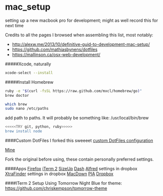 # mac_setup
setting up a new macbook pro for development; might as well record this for next time

Credits to all the pages I browsed when assembling this list, most notably:
* http://alexw.me/2013/10/definitive-guid-to-development-mac-setup/
* https://github.com/mathiasbynens/dotfiles
* https://mallinson.ca/osx-web-development/

#####Xcode, naturally
```bash
xcode-select --install
```

#####Install Homebrew
```bash
ruby -e "$(curl -fsSL https://raw.github.com/mxcl/homebrew/go)"
brew doctor

which brew
sudo nano /etc/paths
```
add path to paths.  It will probably be something like: /usr/local/bin/brew

```bash
<<<<<TRY git, python, ruby>>>>>
brew install node
```


####Custom DotFiles
I forked this sweeeet [custom DotFiles configuration](https://github.com/mathiasbynens/dotfiles)

[Mine](https://github.com/dpxxdp/dotfiles)

Fork the original before using, these contain personally preferred settings.


####Apps
[Firefox]()
[iTerm 2](https://www.iterm2.com/)
[SizeUp](http://www.irradiatedsoftware.com/sizeup)
[Dash](https://kapeli.com/dash)
[Alfred](https://www.alfredapp.com/) settings in dropbox
[XtraFinder](https://www.trankynam.com/xtrafinder/) settings in dropbox
[MacDown](http://macdown.uranusjr.com/)
[PIA](https://www.privateinternetaccess.com/)
[Dropbox](https://dropbox.com)


####ITerm 2 Setup
Using Tomorrow Night Blue for theme:  https://github.com/chriskempson/tomorrow-theme
